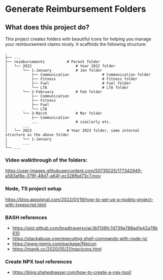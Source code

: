 # Generate Reimbursement Folders
## What does this project do?
This project creates folders with beautiful icons for helping you manage your reimbursement claims nicely.
It scaffolds the following structure:

    .
    ├── ...
    ├── reimbursements          # Parent folder
    │   └── 2022                    # Year 2022 folder
    │       └── 1-January           # Jan folder
    │           ├── Communication               # Communication folder
    │           ├── Fitness                     # Fitness folder
    │           ├── Fuel                        # Fuel folder
    │           └── LTA                         # LTA folder
    │       └── 2-February          # Feb folder
    │           ├── Communication
    │           ├── Fitness      
    │           ├── Fuel         
    │           └── LTA          
    │       └── 3-March             # Mar folder
    │           ├── Communication               
    │           ...                 # similarly etc.
    │       ...
    │   └── 2023                # Year 2023 folder, same internal structure as the above folder
    │       └── 1-January            
    │       ...                 
    └── ...
    
### Video walkthrough of the folders:
https://user-images.githubusercontent.com/50735025/177342949-a583af8e-379f-48d7-a64f-ec328fbd73c7.mov


### Node, TS project setup
https://blog.appsignal.com/2022/01/19/how-to-set-up-a-nodejs-project-with-typescript.html


### BASH references
- https://gist.github.com/bradtraversy/ac3b1136fc7d739a788ad1e42a78b610
- https://stackabuse.com/executing-shell-commands-with-node-js/
- https://www.npmjs.com/package/fileicon
- https://manik.cc/2020/05/21/macicons.html

### Create NPX tool references
- https://blog.shahednasser.com/how-to-create-a-npx-tool/








